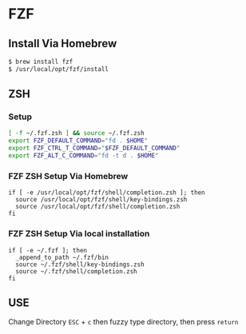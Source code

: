 # FZF

## Install Via Homebrew
```bash
$ brew install fzf
$ /usr/local/opt/fzf/install
```
## ZSH
### Setup
```bash
[ -f ~/.fzf.zsh ] && source ~/.fzf.zsh
export FZF_DEFAULT_COMMAND="fd . $HOME"
export FZF_CTRL_T_COMMAND="$FZF_DEFAULT_COMMAND"
export FZF_ALT_C_COMMAND="fd -t d . $HOME"
```

### FZF ZSH Setup Via Homebrew
```
if [ -e /usr/local/opt/fzf/shell/completion.zsh ]; then
  source /usr/local/opt/fzf/shell/key-bindings.zsh
  source /usr/local/opt/fzf/shell/completion.zsh
fi
```

### FZF ZSH Setup Via local installation
```
if [ -e ~/.fzf ]; then
  _append_to_path ~/.fzf/bin
  source ~/.fzf/shell/key-bindings.zsh
  source ~/.fzf/shell/completion.zsh
fi
```

## USE
Change Directory
`ESC` + `c` then fuzzy type directory, then press `return`
